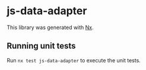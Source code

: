 # js-data-adapter

This library was generated with [Nx](https://nx.dev).

## Running unit tests

Run `nx test js-data-adapter` to execute the unit tests.
